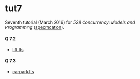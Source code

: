 # tut7

Seventh tutorial (March 2016) for _528 Concurrency: Models and Programming_ ([specification](spec.pdf)).

#### Q 7.2

- [lift.lts](lift.lts)

#### Q 7.3

- [carpark.lts](carpark.lts)
